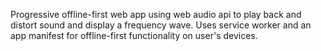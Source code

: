Progressive offline-first web app using web audio api to play back and distort sound and display a frequency wave. Uses service worker and an app manifest for offline-first functionality on user's devices. 
